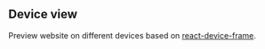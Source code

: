 ## Device view

Preview website on different devices based on [react-device-frame](https://github.com/kimolalekan/react-device-frame).
